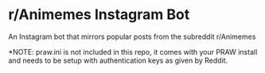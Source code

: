 # r/Animemes Instagram Bot
An Instagram bot that mirrors popular posts from the subreddit r/Animemes

*NOTE: praw.ini is not included in this repo, it comes with your PRAW install and needs to be setup with authentication keys as given by Reddit.
